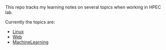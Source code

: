 This repo tracks my learning notes on several topics when working in HPEC lab.

Currently the topics are:

* [Linux](/linux)
* [Web](/Web)
* [MachineLearning](/MachineLearning)